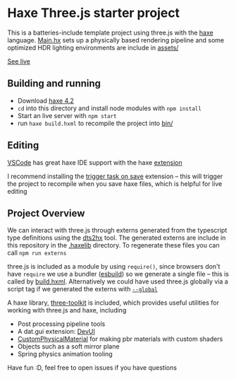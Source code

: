 # Haxe Three.js starter project

This is a batteries-include template project using three.js with the [haxe](https://haxe.org) language. [Main.hx](src/Main.hx) sets up a physically based rendering pipeline and some optimized HDR lighting environments are include in [assets/](assets/)

[See live](https://haxiomic.github.io/haxe-threejs-template)

## Building and running

- Download [haxe 4.2](https://haxe.org/download/version/4.2.4/)
- `cd` into this directory and install node modules with `npm install`
- Start an live server with `npm start`
- run `haxe build.hxml` to recompile the project into [bin/](bin/)

## Editing

[VSCode](https://code.visualstudio.com/) has great haxe IDE support with the haxe [extension](https://marketplace.visualstudio.com/items?itemName=nadako.vshaxe&ssr=false#review-details)

I recommend installing the [trigger task on save](https://marketplace.visualstudio.com/items?itemName=Gruntfuggly.triggertaskonsave) extension – this will trigger the project to recompile when you save haxe files, which is helpful for live editing

## Project Overview

We can interact with three.js through externs generated from the typescript type definitions using the [dts2hx](https://github.com/haxiomic/dts2hx) tool. The generated externs are include in this repository in the [.haxelib](.haxelib/) directory. To regenerate these files you can call `npm run externs`

three.js is included as a module by using `require()`, since browsers don't have `require` we use a bundler ([esbuild](https://github.com/evanw/esbuild)) so we generate a single file – this is called by [build.hxml](build.hxml). Alternatively we could have used three.js globally via a script tag if we generated the externs with [`--global`](https://github.com/haxiomic/dts2hx#faq)

A haxe library, [three-toolkit](https://github.com/haxiomic/three-toolkit) is included, which provides useful utilities for working with three.js and haxe, including
- Post processing pipeline tools
- A dat.gui extension: [DevUI](.haxelib/three-toolkit/git/ui/DevUI.hx)
- [CustomPhysicalMaterial](./haxelib/three-toolkit/git/material/CustomPhysicalMaterial.hx) for making pbr materials with custom shaders
- Objects such as a soft mirror plane
- Spring physics animation tooling

Have fun :D, feel free to open issues if you have questions